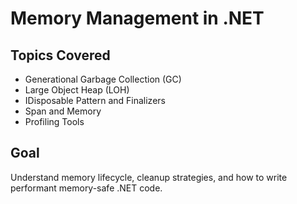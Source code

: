# Memory Management in .NET

## Topics Covered
- Generational Garbage Collection (GC)
- Large Object Heap (LOH)
- IDisposable Pattern and Finalizers
- Span<T> and Memory<T>
- Profiling Tools

## Goal
Understand memory lifecycle, cleanup strategies, and how to write performant memory-safe .NET code.
